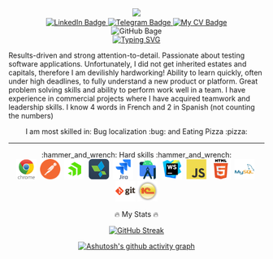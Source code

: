 <div id="header" align="center">
  <img src="https://media.giphy.com/media/zhYSVCirREeIZtONCI/giphy.gif" width="180"/>
</div>

<div id="badges" align="center">
  <a href="https://www.linkedin.com/in/vitaly-osyko-09248a247/">
    <img src="https://img.shields.io/badge/LinkedIn-blue?style=for-the-badge&logo=linkedin&logoColor=white" alt="LinkedIn Badge"/>
  </a>
  <a href="https://t.me/Pokrovsky_Vito">
    <img src="https://img.shields.io/badge/Telegram-blue?style=for-the-badge&logo=telegram&logoColor=white" alt="Telegram Badge"/>
  </a>
  <a href="https://vitoosyko.github.io/">
    <img src="https://img.shields.io/badge/My CV-blue?style=for-the-badge&logo=internet&logoColor=white" alt="My CV Badge"/>
  </a>
</div>
<div id="badges" align="center">
    <img src="https://komarev.com/ghpvc/?username=VitoOsyko&style=flat-square&color=blue" alt="GitHub Bage"/>
</div>
<div id="badges" align="center">
<a href="https://git.io/typing-svg"><img src="https://readme-typing-svg.demolab.com?font=Ubuntu+Mono&weight=600&pause=500&color=26CD4DFF&center=true&vCenter=true&width=455&height=60&lines=Hi!+My+name%E2%80%99s+Vitaly+Osyko;I%E2%80%99m+a+QA+Engineer;I'm+very+glad+to+see+you+on+my+GitHub;I+strive+to+work+on+my+repositories;Every+day;To+make+my+portfolio;look+attractive+to+you :)" alt="Typing SVG" /></a>
</div>

Results-driven and strong attention-to-detail. Passionate about testing software applications. Unfortunately, I did not get inherited estates and capitals, therefore I am devilishly hardworking! Ability to learn quickly, often under high deadlines, to fully understand a new product or platform. Great problem solving skills and ability to perform work well in a team. I have experience in commercial projects where I have acquired teamwork and leadership skills. I know 4 words in French and 2 in Spanish (not counting the numbers)

<div id="badges" align="center">
I am most skilled in: Bug localization :bug: and Eating Pizza :pizza:
</div>

---

<div id="badges" align="center">
:hammer_and_wrench: Hard skills :hammer_and_wrench:
</div>

<div id="badges" align="center">
  <img src="https://github.com/devicons/devicon/blob/master/icons/chrome/chrome-original-wordmark.svg" title="ChromeDevTools" alt="DevTools" width="40" height="40"/>&nbsp;
  <img src="https://github.com/VitoOsyko/VitoOsyko/blob/main/image/postman.svg" title="Postman" alt="Postman" width="40" height="40"/>&nbsp;
  <img src="https://github.com/VitoOsyko/VitoOsyko/blob/main/image/fiddler-icon-qo9ovvwn6bktbty1-c.png" title="Fiddler" alt="Fiddler" width="40" height="40"/>&nbsp;
  <img src="https://github.com/AppsFlyerSDK/AppsFlyerBannerGenerator/blob/master/img/app_icon.png" title="AppsFlyer" alt="AppsFlyer" width="40" height="40"/>&nbsp;
  <img src="https://github.com/devicons/devicon/blob/master/icons/jira/jira-original-wordmark.svg" title="Jira" alt="Jira" width="40" height="40"/>&nbsp;
  <img src="https://github.com/devicons/devicon/blob/master/icons/androidstudio/androidstudio-original.svg" title="AndroidStudio" alt="AndroidStudio" width="40" height="40"/>&nbsp;
  <img src="https://github.com/devicons/devicon/blob/master/icons/webstorm/webstorm-original.svg"  title="WebStorm" alt="Webstorm" width="40" height="40"/>&nbsp;
  <img src="https://github.com/devicons/devicon/blob/master/icons/javascript/javascript-original.svg" title="JS" alt="JS" width="40" height="40"/>&nbsp;
  <img src="https://github.com/devicons/devicon/blob/master/icons/html5/html5-original-wordmark.svg" title="HTML" alt="HTML" width="40" height="40"/>&nbsp;
  <img src="https://github.com/devicons/devicon/blob/master/icons/mysql/mysql-original-wordmark.svg" title="MySQL"  alt="MySQL" width="40" height="40"/>&nbsp;
  <img src="https://github.com/devicons/devicon/blob/master/icons/git/git-original-wordmark.svg" title="Git" **alt="Git" width="40" height="40"/>
  <img src="https://github.com/VitoOsyko/VitoOsyko/blob/main/image/pngegg.png" title="1C" **alt="1C" width="40" height="40"/>
</div>

<div id="badges" align="center">
  
:fire: My Stats :fire:

[![GitHub Streak](http://github-readme-streak-stats.herokuapp.com?user=VitoOsyko&theme=dark&hide_border=true&border_radius=5&date_format=n%2Fj%5B%2FY%5D)](https://git.io/streak-stats)

[![Ashutosh's github activity graph](https://github-readme-activity-graph.cyclic.app/graph?username=VitoOsyko&theme=github-compact)](https://github.com/ashutosh00710/github-readme-activity-graph)
</div>
